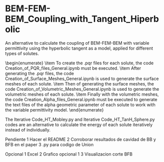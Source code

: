 # BEM-FEM-BEM_Coupling_with_Tangent_Hiperbolic
An alternative to calculate the coupling of BEM-FEM-BEM with variable permittivity using the hyperbolic tangent as a model, applied for different types of solutes.


\begin{enumerate}
\item To create the .pqr files for each solute, the code Creation_of_PQR_files_General.ipynb must be executed.
\item After generating the .pqr files, the code Creation_of_Surface_Meshes_General.ipynb is used to generate the surface meshes of each solute.
\item Then of generating the surface meshes, the code Creation_of_Volumetric_Meshes_General.ipynb is used to generate the volumetric meshes of each solute.
\item Finally with the volumetric meshes, the code Creation_Alpha_files_General.ipynb must be executed to generate the text files of the alpha geometric parameter of each solute to work with the variable permittivity model.
\end{enumerate}

The Iterative Code_HT_Mobley.py and Iterative Code_HT_TanH_Sphere.py codes are an alternative to calculate the energy of each solute iteratively instead of individually.

Pendiente 
1 Hacer el README
2 Corroborar resultados de cavidad de BB y BFB en el paper
3 .py para codigo de Union

Opcional
1 Excel
2 Grafico opcional 1
3 Visualizacion corte BFB
